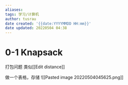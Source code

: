 ```yaml
---
aliases: 
tags: 学习/计算机
author: tusrau
date created: '{{date:YYYYMMDD HH:mm}}'
date updated: 20220504 04:38
---
```


# 0-1 Knapsack

打包问题
类似[[Edit distance]]

做一个表格，存储
![[Pasted image 20220504045625.png]]